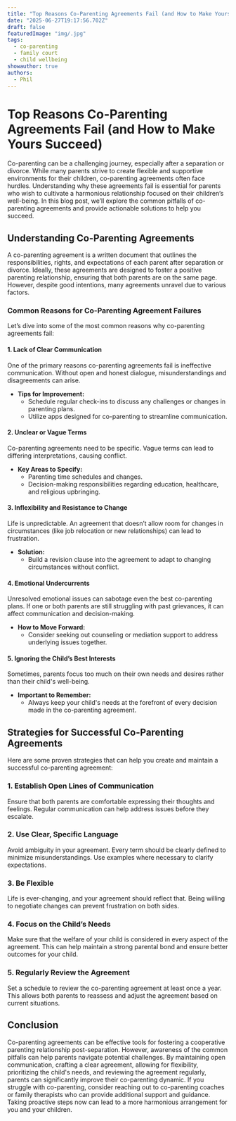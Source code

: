 ```yaml
---
title: "Top Reasons Co-Parenting Agreements Fail (and How to Make Yours Succeed)"
date: "2025-06-27T19:17:56.702Z"
draft: false
featuredImage: "img/.jpg"
tags:
  - co-parenting
  - family court
  - child wellbeing
showauthor: true
authors:
  - Phil
---
```


# Top Reasons Co-Parenting Agreements Fail (and How to Make Yours Succeed)  
Co-parenting can be a challenging journey, especially after a separation or divorce. While many parents strive to create flexible and supportive environments for their children, co-parenting agreements often face hurdles. Understanding why these agreements fail is essential for parents who wish to cultivate a harmonious relationship focused on their children’s well-being. In this blog post, we’ll explore the common pitfalls of co-parenting agreements and provide actionable solutions to help you succeed.  
  
## Understanding Co-Parenting Agreements  
A co-parenting agreement is a written document that outlines the responsibilities, rights, and expectations of each parent after separation or divorce. Ideally, these agreements are designed to foster a positive parenting relationship, ensuring that both parents are on the same page. However, despite good intentions, many agreements unravel due to various factors.  
  
### Common Reasons for Co-Parenting Agreement Failures  
Let’s dive into some of the most common reasons why co-parenting agreements fail:  
  
#### 1. Lack of Clear Communication  
One of the primary reasons co-parenting agreements fail is ineffective communication. Without open and honest dialogue, misunderstandings and disagreements can arise.  
- **Tips for Improvement:**  
  - Schedule regular check-ins to discuss any challenges or changes in parenting plans.  
  - Utilize apps designed for co-parenting to streamline communication.  
  
#### 2. Unclear or Vague Terms  
Co-parenting agreements need to be specific. Vague terms can lead to differing interpretations, causing conflict.  
- **Key Areas to Specify:**  
  - Parenting time schedules and changes.  
  - Decision-making responsibilities regarding education, healthcare, and religious upbringing.  
  
#### 3. Inflexibility and Resistance to Change  
Life is unpredictable. An agreement that doesn’t allow room for changes in circumstances (like job relocation or new relationships) can lead to frustration.  
- **Solution:**  
  - Build a revision clause into the agreement to adapt to changing circumstances without conflict.  
  
#### 4. Emotional Undercurrents  
Unresolved emotional issues can sabotage even the best co-parenting plans. If one or both parents are still struggling with past grievances, it can affect communication and decision-making.  
- **How to Move Forward:**  
  - Consider seeking out counseling or mediation support to address underlying issues together.  
  
#### 5. Ignoring the Child’s Best Interests  
Sometimes, parents focus too much on their own needs and desires rather than their child's well-being.  
- **Important to Remember:**  
  - Always keep your child's needs at the forefront of every decision made in the co-parenting agreement.  
  
## Strategies for Successful Co-Parenting Agreements  
Here are some proven strategies that can help you create and maintain a successful co-parenting agreement:  
  
### 1. Establish Open Lines of Communication  
Ensure that both parents are comfortable expressing their thoughts and feelings. Regular communication can help address issues before they escalate.  
### 2. Use Clear, Specific Language  
Avoid ambiguity in your agreement. Every term should be clearly defined to minimize misunderstandings. Use examples where necessary to clarify expectations.  
### 3. Be Flexible  
Life is ever-changing, and your agreement should reflect that. Being willing to negotiate changes can prevent frustration on both sides.  
### 4. Focus on the Child’s Needs  
Make sure that the welfare of your child is considered in every aspect of the agreement. This can help maintain a strong parental bond and ensure better outcomes for your child.  
### 5. Regularly Review the Agreement  
Set a schedule to review the co-parenting agreement at least once a year. This allows both parents to reassess and adjust the agreement based on current situations.  
  
## Conclusion  
Co-parenting agreements can be effective tools for fostering a cooperative parenting relationship post-separation. However, awareness of the common pitfalls can help parents navigate potential challenges. By maintaining open communication, crafting a clear agreement, allowing for flexibility, prioritizing the child's needs, and reviewing the agreement regularly, parents can significantly improve their co-parenting dynamic. If you struggle with co-parenting, consider reaching out to co-parenting coaches or family therapists who can provide additional support and guidance. Taking proactive steps now can lead to a more harmonious arrangement for you and your children.

